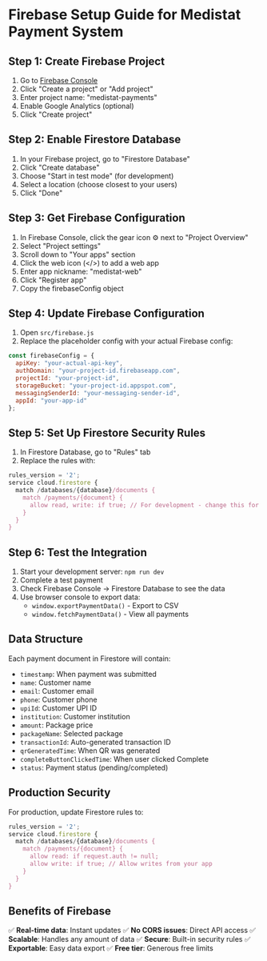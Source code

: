 # Firebase Setup Guide for Medistat Payment System

## Step 1: Create Firebase Project

1. Go to [Firebase Console](https://console.firebase.google.com/)
2. Click "Create a project" or "Add project"
3. Enter project name: "medistat-payments"
4. Enable Google Analytics (optional)
5. Click "Create project"

## Step 2: Enable Firestore Database

1. In your Firebase project, go to "Firestore Database"
2. Click "Create database"
3. Choose "Start in test mode" (for development)
4. Select a location (choose closest to your users)
5. Click "Done"

## Step 3: Get Firebase Configuration

1. In Firebase Console, click the gear icon ⚙️ next to "Project Overview"
2. Select "Project settings"
3. Scroll down to "Your apps" section
4. Click the web icon (</>) to add a web app
5. Enter app nickname: "medistat-web"
6. Click "Register app"
7. Copy the firebaseConfig object

## Step 4: Update Firebase Configuration

1. Open `src/firebase.js`
2. Replace the placeholder config with your actual Firebase config:

```javascript
const firebaseConfig = {
  apiKey: "your-actual-api-key",
  authDomain: "your-project-id.firebaseapp.com",
  projectId: "your-project-id",
  storageBucket: "your-project-id.appspot.com",
  messagingSenderId: "your-messaging-sender-id",
  appId: "your-app-id"
};
```

## Step 5: Set Up Firestore Security Rules

1. In Firestore Database, go to "Rules" tab
2. Replace the rules with:

```javascript
rules_version = '2';
service cloud.firestore {
  match /databases/{database}/documents {
    match /payments/{document} {
      allow read, write: if true; // For development - change this for production
    }
  }
}
```

## Step 6: Test the Integration

1. Start your development server: `npm run dev`
2. Complete a test payment
3. Check Firebase Console → Firestore Database to see the data
4. Use browser console to export data:
   - `window.exportPaymentData()` - Export to CSV
   - `window.fetchPaymentData()` - View all payments

## Data Structure

Each payment document in Firestore will contain:
- `timestamp`: When payment was submitted
- `name`: Customer name
- `email`: Customer email
- `phone`: Customer phone
- `upiId`: Customer UPI ID
- `institution`: Customer institution
- `amount`: Package price
- `packageName`: Selected package
- `transactionId`: Auto-generated transaction ID
- `qrGeneratedTime`: When QR was generated
- `completeButtonClickedTime`: When user clicked Complete
- `status`: Payment status (pending/completed)

## Production Security

For production, update Firestore rules to:
```javascript
rules_version = '2';
service cloud.firestore {
  match /databases/{database}/documents {
    match /payments/{document} {
      allow read: if request.auth != null;
      allow write: if true; // Allow writes from your app
    }
  }
}
```

## Benefits of Firebase

✅ **Real-time data**: Instant updates
✅ **No CORS issues**: Direct API access
✅ **Scalable**: Handles any amount of data
✅ **Secure**: Built-in security rules
✅ **Exportable**: Easy data export
✅ **Free tier**: Generous free limits